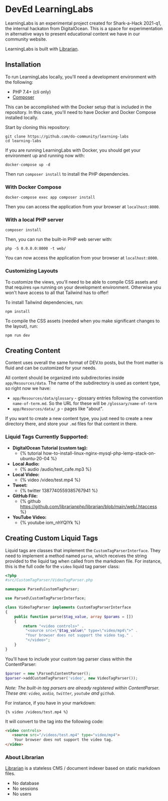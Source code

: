 # DevEd LearningLabs
LearningLabs is an experimental project created for Shark-a-Hack 2021-q1, the internal hackaton from DigitalOcean.
This is a space for experimentation in alternative ways to present educational content we have in our community website.

LearningLabs is built with [Librarian](https://github.com/librarianphp/librarian).

## Installation
To run LearningLabs locally, you'll need a development environment with the following:

- PHP 7.4+ (cli only)
- [Composer](https://getcomposer.org)

This can be accomplished with the Docker setup that is included in the repository. In this case, you'll need to have Docker and Docker Compose installed locally.

Start by cloning this repository:

```shell
git clone https://github.com/do-community/learning-labs
cd learning-labs
```

If you are running LearningLabs with Docker, you should get your environment up and running now with:

```shell
docker-compose up -d
```
Then run `composer install` to install the PHP dependencies. 

### With Docker Compose
```command
docker-compose exec app composer install
```

Then you can access the application from your browser at `localhost:8000`.

### With a local PHP server
```command
composer install
```
Then, you can run the built-in PHP web server with:

```shell
php -S 0.0.0.0:8000 -t web/
```

You can now access the application from your browser at `localhost:8000`.

### Customizing Layouts

To customize the views, you'll need to be able to compile CSS assets and that requires `npm` running on your development environment. Otherwise you won't have access to all that Tailwind has to offer!

To install Tailwind dependencies, run:

```shell
npm install
```
To compile the CSS assets (needed when you make significant changes to the layout), run:

```shell
npm run dev
```

## Creating Content
Content uses overall the same format of DEV.to posts, but the front matter is fluid and can be customized for your needs.

All content should be organized into subdirectories inside `app/Resources/data`. The name of the subdirectory is used as content type, so right now we have:

- `app/Resources/data/glossary` - glossary entries following the convention `name-of-term.md`. So the URL for these will be `/glossary/name-of-term`
- `app/Resources/data/_p` - pages like "about".

If you want to create a new content type, you just need to create a new directory there, and store your `.md` files for that content in there.

### Liquid Tags Currently Supported:

- **DigitalOcean Tutorial (custom tag):**
  - {% tutorial how-to-install-linux-nginx-mysql-php-lemp-stack-on-ubuntu-20-04 %}
- **Local Audio:** 
  - {% audio /audio/test_cafe.mp3 %}
- **Local Video:**
  - {% video /video/test.mp4 %}
- **Tweet:**
  - {% twitter 1387740559385767941 %}
- **GitHub File:**
  - {% github https://github.com/librarianphp/librarian/blob/main/web/.htaccess %}
- **YouTube Video:**
  - {% youtube iom_nhYQIYk %}

## Creating Custom Liquid Tags

Liquid tags are classes that implement the `CustomTagParserInterface`. They need to implement a method named `parse`, which receives the string provided to the liquid tag when called from the markdown file.
For instance, this is the full code for the `video` liquid tag parser class:

```php
<?php
#src/CustomTagParser/VideoTagParser.php

namespace Parsed\CustomTagParser;

use Parsed\CustomTagParserInterface;

class VideoTagParser implements CustomTagParserInterface
{
    public function parse($tag_value, array $params = [])
    {
        return "<video controls>" .
         "<source src=\"$tag_value\" type=\"video/mp4\">" .
         "Your browser does not support the video tag." .
         "</video>";
    }
}
```

You'll have to include your custom tag parser class within the ContentParser:

```php
$parser = new \Parsed\ContentParser();
$parser->addCustomTagParser('video', new VideoTagParser());
```
_Note: The built-in tag parsers are already registered within ContentParser. These are: `video`, `audio`, `twitter`, `youtube` and `github`._


For instance, if you have in your markdown:

```
{% video /videos/test.mp4 %}
```

It will convert to the tag into the following code:

```html
<video controls>
   <source src="/videos/test.mp4" type="video/mp4">
    Your browser does not support the video tag.
</video>
```

### About Librarian
[Librarian](https://github.com/librarianphp/librarian) is a stateless CMS / document indexer based on static markdown files.

* No database
* No sessions
* No users


